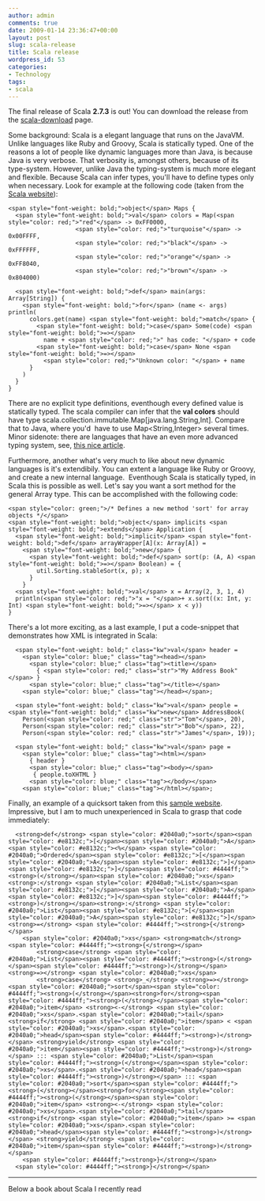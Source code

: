 ```yaml
---
author: admin
comments: true
date: 2009-01-14 23:36:47+00:00
layout: post
slug: scala-release
title: Scala release
wordpress_id: 53
categories:
- Technology
tags:
- scala
---
```


The final release of Scala **2.7.3** is out! You can download the release from the [scala-download](http://www.scala-lang.org/downloads) page.

Some background: Scala is a elegant language that runs on the JavaVM. Unlike languages like Ruby and Groovy, Scala is statically typed. One of the reasons a lot of people like dynamic languages more than Java, is because Java is very verbose. That verbosity is, amongst others, because of its type-system.
However, unlike Java the typing-system is much more elegant and flexible. Because Scala can infer types, you'll have to define types only when necessary. Look for example at the following code (taken from the [Scala website](http://www.scala-lang.org/node/220)):

    
    <span style="font-weight: bold;">object</span> Maps {
      <span style="font-weight: bold;">val</span> colors = Map(<span style="color: red;">"red"</span> -> 0xFF0000,
                       <span style="color: red;">"turquoise"</span> -> 0x00FFFF,
                       <span style="color: red;">"black"</span> -> 0xFFFFFF,
                       <span style="color: red;">"orange"</span> -> 0xFF8040,
                       <span style="color: red;">"brown"</span> -> 0x804000)
    
      <span style="font-weight: bold;">def</span> main(args: Array[String]) {
        <span style="font-weight: bold;">for</span> (name <- args) println(
          colors.get(name) <span style="font-weight: bold;">match</span> {
            <span style="font-weight: bold;">case</span> Some(code) <span style="font-weight: bold;">=></span>
              name + <span style="color: red;">" has code: "</span> + code
            <span style="font-weight: bold;">case</span> None <span style="font-weight: bold;">=></span>
              <span style="color: red;">"Unknown color: "</span> + name
          }
        )
      }
    }


There are no explicit type definitions, eventhough every defined value is statically typed. The scala compiler can infer that the **val colors** should have type scala.collection.immutable.Map[java.lang.String,Int]. Compare that to Java, where you'd  have to use Map<String,Integer> several times.
Minor sidenote: there are languages that have an even more advanced typing system, see, [this nice article](http://www.codecommit.com/blog/scala/is-scala-not-functional-enough).

Furthermore, another what's very much to like about new dynamic languages is it's extendibily. You can extent a language like Ruby or Groovy, and create a new internal language.  Eventhough Scala is statically typed, in Scala this is possible as well.
Let's say you want a sort method for the general Array type. This can be accomplished with the following code:

    
    <span style="color: green;">/* Defines a new method 'sort' for array objects */</span>
    <span style="font-weight: bold;">object</span> implicits <span style="font-weight: bold;">extends</span> Application {
      <span style="font-weight: bold;">implicit</span> <span style="font-weight: bold;">def</span> arrayWrapper[A](x: Array[A]) =
        <span style="font-weight: bold;">new</span> {
          <span style="font-weight: bold;">def</span> sort(p: (A, A) <span style="font-weight: bold;">=></span> Boolean) = {
            util.Sorting.stableSort(x, p); x
          }
        }
      <span style="font-weight: bold;">val</span> x = Array(2, 3, 1, 4)
      println(<span style="color: red;">"x = "</span>+ x.sort((x: Int, y: Int) <span style="font-weight: bold;">=></span> x < y))
    }


There's a lot more exciting, as a last example, I put a code-snippet that demonstrates how XML is integrated in Scala:

    
      <span style="font-weight: bold;" class="kw">val</span> header =
        <span style="color: blue;" class="tag"><head></span>
          <span style="color: blue;" class="tag"><title></span>
            { <span style="color: red;" class="str">"My Address Book"</span> }
          <span style="color: blue;" class="tag"></title></span>
        <span style="color: blue;" class="tag"></head></span>;
    
      <span style="font-weight: bold;" class="kw">val</span> people = <span style="font-weight: bold;" class="kw">new</span> AddressBook(
        Person(<span style="color: red;" class="str">"Tom"</span>, 20),
        Person(<span style="color: red;" class="str">"Bob"</span>, 22),
        Person(<span style="color: red;" class="str">"James"</span>, 19));
    
      <span style="font-weight: bold;" class="kw">val</span> page =
        <span style="color: blue;" class="tag"><html></span>
          { header }
          <span style="color: blue;" class="tag"><body></span>
           { people.toXHTML }
          <span style="color: blue;" class="tag"></body></span>
        <span style="color: blue;" class="tag"></html></span>;


Finally, an example of a quicksort taken from this [sample website](http://en.literateprograms.org/Quicksort_(Scala)). Impressive, but I am to much unexperienced in Scala to grasp that code immediately:

    
      <strong>def</strong> <span style="color: #2040a0;">sort</span><span style="color: #e8132c;">[</span><span style="color: #2040a0;">A</span> <span style="color: #e8132c;"><%</span> <span style="color: #2040a0;">Ordered</span><span style="color: #e8132c;">[</span><span style="color: #2040a0;">A</span><span style="color: #e8132c;">]</span><span style="color: #e8132c;">]</span><span style="color: #4444ff;"><strong>(</strong></span><span style="color: #2040a0;">xs</span><strong>:</strong> <span style="color: #2040a0;">List</span><span style="color: #e8132c;">[</span><span style="color: #2040a0;">A</span><span style="color: #e8132c;">]</span><span style="color: #4444ff;"><strong>)</strong></span><strong>:</strong> <span style="color: #2040a0;">List</span><span style="color: #e8132c;">[</span><span style="color: #2040a0;">A</span><span style="color: #e8132c;">]</span> <strong>=</strong> <span style="color: #4444ff;"><strong>{</strong></span>
        <span style="color: #2040a0;">xs</span> <strong>match</strong> <span style="color: #4444ff;"><strong>{</strong></span>
            <strong>case</strong> <span style="color: #2040a0;">List</span><span style="color: #4444ff;"><strong>(</strong></span><span style="color: #4444ff;"><strong>)</strong></span> <strong>=></strong> <span style="color: #2040a0;">xs</span>
            <strong>case</strong> <strong>_</strong> <strong>=></strong>  <span style="color: #2040a0;">sort</span><span style="color: #4444ff;"><strong>(</strong></span><strong>for</strong><span style="color: #4444ff;"><strong>(</strong></span><span style="color: #2040a0;">item</span> <strong><-</strong> <span style="color: #2040a0;">xs</span>.<span style="color: #2040a0;">tail</span> <strong>if</strong> <span style="color: #2040a0;">item</span> < <span style="color: #2040a0;">xs</span>.<span style="color: #2040a0;">head</span><span style="color: #4444ff;"><strong>)</strong></span> <strong>yield</strong> <span style="color: #2040a0;">item</span><span style="color: #4444ff;"><strong>)</strong></span> ::: <span style="color: #2040a0;">List</span><span style="color: #4444ff;"><strong>(</strong></span><span style="color: #2040a0;">xs</span>.<span style="color: #2040a0;">head</span><span style="color: #4444ff;"><strong>)</strong></span> ::: <span style="color: #2040a0;">sort</span><span style="color: #4444ff;"><strong>(</strong></span><strong>for</strong><span style="color: #4444ff;"><strong>(</strong></span><span style="color: #2040a0;">item</span> <strong><-</strong> <span style="color: #2040a0;">xs</span>.<span style="color: #2040a0;">tail</span> <strong>if</strong> <span style="color: #2040a0;">item</span> >= <span style="color: #2040a0;">xs</span>.<span style="color: #2040a0;">head</span><span style="color: #4444ff;"><strong>)</strong></span> <strong>yield</strong> <span style="color: #2040a0;">item</span><span style="color: #4444ff;"><strong>)</strong></span>
        <span style="color: #4444ff;"><strong>}</strong></span>
      <span style="color: #4444ff;"><strong>}</strong></span>





* * *


Below a book about Scala I recently read


